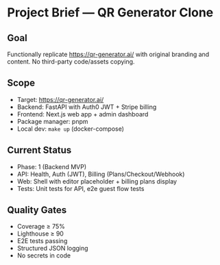 # Project Brief — QR Generator Clone

## Goal
Functionally replicate https://qr-generator.ai/ with original branding and content. No third-party code/assets copying.

## Scope
- Target: https://qr-generator.ai/
- Backend: FastAPI with Auth0 JWT + Stripe billing
- Frontend: Next.js web app + admin dashboard
- Package manager: pnpm
- Local dev: `make up` (docker-compose)

## Current Status
- Phase: 1 (Backend MVP)
- API: Health, Auth (JWT), Billing (Plans/Checkout/Webhook)
- Web: Shell with editor placeholder + billing plans display
- Tests: Unit tests for API, e2e guest flow tests

## Quality Gates
- Coverage ≥ 75%
- Lighthouse ≥ 90
- E2E tests passing
- Structured JSON logging
- No secrets in code


